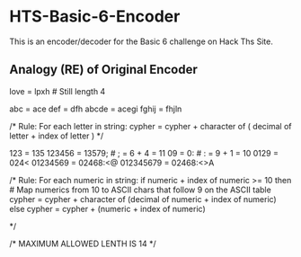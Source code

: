 # HTS-Basic-6-Encoder
This is an encoder/decoder for the Basic 6 challenge on Hack Ths Site.

## Analogy (RE) of Original Encoder
love = lpxh # Still length 4

abc = ace
def = dfh 
abcde = acegi
fghij = fhjln

/* 
	Rule: For each letter in string:
			cypher = cypher + character of ( decimal of letter + index of letter )
*/

123 = 135
123456 = 13579; # ; = 6 + 4 = 11
09 = 0: # : = 9 + 1 = 10
0129 = 024<
01234569 = 02468:<@
012345679 = 02468:<>A

/*
	Rule: For each numeric in string:
			if numeric + index of numeric >= 10 then
				# Map numerics from 10 to ASCII chars that follow 9 on the ASCII table
				cypher = cypher + character of (decimal of numeric + index of numeric)
			else
				cypher = cypher + (numeric + index of numeric)
			
*/

/* MAXIMUM ALLOWED LENTH IS 14 */
